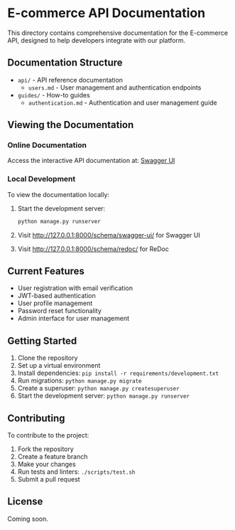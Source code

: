 # E-commerce API Documentation

This directory contains comprehensive documentation for the E-commerce API, designed to help developers integrate with our platform.

## Documentation Structure

- `api/` - API reference documentation
  - `users.md` - User management and authentication endpoints
- `guides/` - How-to guides
  - `authentication.md` - Authentication and user management guide

## Viewing the Documentation

### Online Documentation

Access the interactive API documentation at: [Swagger UI](/schema/swagger-ui/)

### Local Development

To view the documentation locally:

1. Start the development server:

    ```bash
    python manage.py runserver
    ```

2. Visit <http://127.0.0.1:8000/schema/swagger-ui/> for Swagger UI
3. Visit <http://127.0.0.1:8000/schema/redoc/> for ReDoc

## Current Features

- User registration with email verification
- JWT-based authentication
- User profile management
- Password reset functionality
- Admin interface for user management

## Getting Started

1. Clone the repository
2. Set up a virtual environment
3. Install dependencies: `pip install -r requirements/development.txt`
4. Run migrations: `python manage.py migrate`
5. Create a superuser: `python manage.py createsuperuser`
6. Start the development server: `python manage.py runserver`

## Contributing

To contribute to the project:

1. Fork the repository
2. Create a feature branch
3. Make your changes
4. Run tests and linters: `./scripts/test.sh`
5. Submit a pull request

## License

Coming soon.
